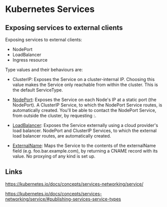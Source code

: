 # Kubernetes Services

## Exposing services to external clients

Exposing services to external clients:
- NodePort
- LoadBalancer
- Ingress resource

Type values and their behaviours are: 

- ClusterIP: Exposes the Service on a cluster-internal IP. Choosing this value makes the Service only reachable from within the cluster. This is the default ServiceType.

- [NodePort](https://kubernetes.io/docs/concepts/services-networking/service/#type-nodeport): Exposes the Service on each Node's IP at a static port (the NodePort). A ClusterIP Service, to which the NodePort Service routes, is automatically created. You'll be able to contact the NodePort Service, from outside the cluster, by requesting <NodeIP>:<NodePort>.

- [LoadBalancer](https://kubernetes.io/docs/concepts/services-networking/service/#loadbalancer): Exposes the Service externally using a cloud provider's load balancer. NodePort and ClusterIP Services, to which the external load balancer routes, are automatically created.

- [ExternalName](https://kubernetes.io/docs/concepts/services-networking/service/#externalname): Maps the Service to the contents of the externalName field (e.g. foo.bar.example.com), by returning a CNAME record with its value. No proxying of any kind is set up.

## Links

https://kubernetes.io/docs/concepts/services-networking/service/

https://kubernetes.io/docs/concepts/services-networking/service/#publishing-services-service-types
